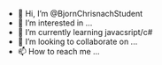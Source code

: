 - 👋 Hi, I’m @BjornChrisnachStudent
- 👀 I’m interested in ...
- 🌱 I’m currently learning javacsript/c#
- 💞️ I’m looking to collaborate on ...
- 📫 How to reach me ...

<!---
BjornChrisnachStudent/BjornChrisnachStudent is a ✨ special ✨ repository because its `README.md` (this file) appears on your GitHub profile.
You can click the Preview link to take a look at your changes.
--->
